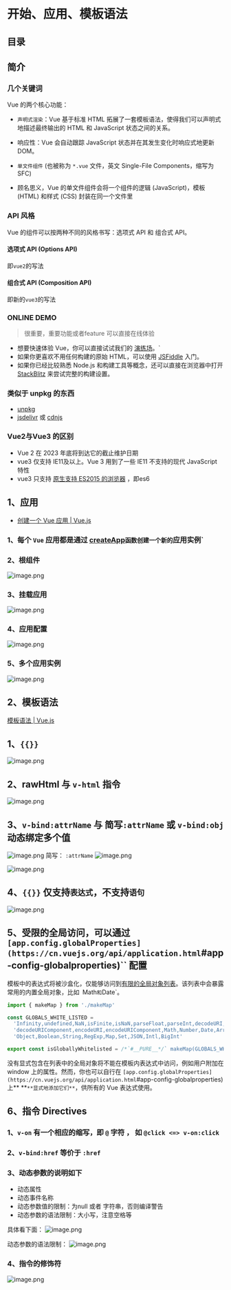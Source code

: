 
# 开始、应用、模板语法



## 目录
<!-- toc -->
 ## 简介 

### 几个关键词

Vue 的两个核心功能：

- `声明式渲染`：Vue 基于标准 HTML 拓展了一套模板语法，使得我们可以声明式地描述最终输出的 HTML 和 JavaScript 状态之间的关系。
- 响应性：Vue 会自动跟踪 JavaScript 状态并在其发生变化时响应式地更新 DOM。
- `单文件组件` (也被称为 `*.vue` 文件，英文 Single-File Components，缩写为 SFC)

- 顾名思义，Vue 的单文件组件会将一个组件的逻辑 (JavaScript)，模板 (HTML) 和样式 (CSS) 封装在同一个文件里

### API 风格

Vue 的组件可以按两种不同的风格书写：选项式 API 和 组合式 API。

#### 选项式 API (Options API)
即`vue2`的写法

#### 组合式 API (Composition API)
即新的`vue3`的写法

### ONLINE DEMO

> 很重要，重要功能或者feature 可以直接在线体验

- 想要快速体验 Vue，你可以直接试试我们的  [演练场](https://sfc.vuejs.org/`#eNo9j01qAzEMha+iapMWOjbdDm6gu96gG2/cjJJM8B+2nBaGuXvlpBMwtj4/JL234EfO6toIRzT1UObMexvpN6fCMNHRNc+w2AgwOXbPL/caoBC3EjcCCPU0wu6TvE/wlYqfnnZ3ae2PXHKMfiwQYArZOyYhAHN+2y9LnwLrarTQ7XeOuTFch5Am8u8WRbcoktGPbnzFOXS3Q3BZXWqKkuRmy/4L1eK4GbUoUTtbPDPnOmpdj4ee/1JVKictlSot8hxIUQ3Dd0k/lYoMtrglwfUPkXdoJg==)。`
- 如果你更喜欢不用任何构建的原始 HTML，可以使用 [JSFiddle](https://jsfiddle.net/yyx990803/2ke1ab0z/) 入门。
- 如果你已经比较熟悉 Node.js 和构建工具等概念，还可以直接在浏览器中打开 [StackBlitz](https://vite.new/vue) 来尝试完整的构建设置。

### 类似于 unpkg 的东西

-  [unpkg](https://unpkg.com/)
-  [jsdelivr](https://www.jsdelivr.com/package/npm/vue) 或 [cdnjs](https://cdnjs.com/libraries/vue)

### Vue2与Vue3 的区别

- Vue 2 在 2023 年底将到达它的截止维护日期
- vue3 仅支持 IE11及以上。Vue 3 用到了一些 IE11 不支持的现代 JavaScript 特性
- vue3 只支持 [原生支持 ES2015 的浏览器](https://caniuse.com/es6) ，即es6

## 1、应用

- [创建一个 Vue 应用 | Vue.js](https://cn.vuejs.org/guide/essentials/application.html)

### 1、每个 `Vue` 应用都是通过 [createApp](https://cn.vuejs.org/api/application.html`#createapp)` 函数创建一个新的 `应用实例`

### 2、根组件
![image.png](https://832-1310531898.cos.ap-beijing.myqcloud.com/yuque/b88a5a4d2277eff8f27cf31541ea7c84.png)

### 3、挂载应用
![image.png](https://832-1310531898.cos.ap-beijing.myqcloud.com/yuque/e83ae5da762a1f626745c2bb063513cf.png)

### 4、应用配置

![image.png](https://832-1310531898.cos.ap-beijing.myqcloud.com/yuque/8a51b48b1e5e8ea2fd9d5590b63f12f0.png)

### 5、多个应用实例
![image.png](https://832-1310531898.cos.ap-beijing.myqcloud.com/yuque/06eaeda3dcc927c55c1c786a078866da.png)

## 2、模板语法
[模板语法 | Vue.js](https://cn.vuejs.org/guide/essentials/template-syntax.html)

### 

## 1、`{{}}`
![image.png](https://832-1310531898.cos.ap-beijing.myqcloud.com/yuque/348842d7954689c3fdb16c1a8c0f0cad.png)

## 2、rawHtml 与 `v-html` 指令

![image.png](https://832-1310531898.cos.ap-beijing.myqcloud.com/yuque/5968a47d4e873e246b2520f15634070f.png)

## 3、`v-bind:attrName` 与  简写`:attrName`  或 `v-bind:obj` 动态绑定多个值

![image.png](https://832-1310531898.cos.ap-beijing.myqcloud.com/yuque/26f05e6dfe25ed256f0eee99069f2010.png)
简写： `:attrName`
![image.png](https://832-1310531898.cos.ap-beijing.myqcloud.com/yuque/50c1241f3a8803a2f5b58996c011aeea.png)

![image.png](https://832-1310531898.cos.ap-beijing.myqcloud.com/yuque/acf06258899c4d73a70ae439342aef61.png)

## 4、`{{}}` 仅支持`表达式`，不支持`语句`

![image.png](https://832-1310531898.cos.ap-beijing.myqcloud.com/yuque/1ebe8a98b79792c966d3a75d935365ad.png)

## 5、受限的全局访问，可以通过 `[app.config.globalProperties](https://cn.vuejs.org/api/application.html`#app-config-globalproperties)`` 配置

模板中的表达式将被沙盒化，仅能够访问到[有限的全局对象列表](https://github.com/vuejs/core/blob/main/packages/shared/src/globalsWhitelist.ts`#L3)。该列表中会暴露常用的内置全局对象，比如` `Math` 和 `Date`。

```javascript
import { makeMap } from './makeMap'

const GLOBALS_WHITE_LISTED =
  'Infinity,undefined,NaN,isFinite,isNaN,parseFloat,parseInt,decodeURI,' +
  'decodeURIComponent,encodeURI,encodeURIComponent,Math,Number,Date,Array,' +
  'Object,Boolean,String,RegExp,Map,Set,JSON,Intl,BigInt'

export const isGloballyWhitelisted = /*`#__PURE__*/` makeMap(GLOBALS_WHITE_LISTED)
```

没有显式包含在列表中的全局对象将不能在模板内表达式中访问，例如用户附加在 window 上的属性。然而，你也可以自行在 `[app.config.globalProperties](https://cn.vuejs.org/api/application.html`#app-config-globalproperties)` `上** **`**显式地添加它们**`，供所有的 Vue 表达式使用。

## 6、指令 Directives

### 1、`v-on` 有一个相应的缩写，即 `@` 字符 ， 如 `@click <=> v-on:click`

### 2、`v-bind:href`  等价于  `:href` 

### 3、动态参数的说明如下

- 动态属性
- 动态事件名称
- 动态参数值的限制：为null 或者 字符串，否则编译警告
- 动态参数的语法限制：大小写，注意空格等

具体看下面：
![image.png](https://832-1310531898.cos.ap-beijing.myqcloud.com/yuque/0c3f6bbe4333afb3a4d663b954c16887.png)

动态参数的语法限制：
![image.png](https://832-1310531898.cos.ap-beijing.myqcloud.com/yuque/53bf37f4be201240faf16a9c33191c14.png)

### 4、指令的修饰符
![image.png](https://832-1310531898.cos.ap-beijing.myqcloud.com/yuque/9f6397816b7d01663f22e57bbc383a36.png)

